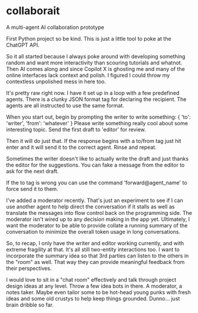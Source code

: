 # <span style=blue>collaborait</span>
A multi-agent AI collaboration prototype

First Python project so be kind. This is just a little tool to poke at the ChatGPT API.

So it all started because I always poke around with developing something random and want more interactivity than scouring tutorials and whatnot. Then AI comes along and since Copilot X is ghosting me and many of the online interfaces lack context and polish. I figured I could throw my contextless unpolished mess in here too.

It's pretty raw right now. I have it set up in a loop with a few predefined agents. There is a clunky JSON format tag for declaring the recipient. The agents are all instructed to use the same format.

When you start out, begin by prompting the writer to write something:
{ 'to': 'writer', 'from': 'whatever' } Please write something really cool about some interesting topic. Send the first draft to 'editor' for review.

Then it will do just that. If the response begins with a to/from tag just hit enter and it will send it to the correct agent. Rinse and repeat.

Sometimes the writer doesn't like to actually write the draft and just thanks the editor for the suggestions. You can fake a message from the editor to ask for the next draft.

If the to tag is wrong you can use the command 'forward@agent_name' to force send it to them.

I've added a moderator recently. That's just an experiment to see if I can use another agent to help direct the conversation if it stalls as well as translate the messages into flow control back on the programming side. The moderator isn't wired up to any decision making in the app yet. Ultimately, I want the moderator to be able to provide collate a running summary of the conversation to minimize the overall token usage in long conversations.

So, to recap, I only have the writer and editor working currently, and with extreme fragility at that. It's all still two-entity interactions too. I want to incorporate the summary idea so that 3rd parties can listen to the others in the "room" as well. That way they can provide meaningful feedback from their perspectives.

I would love to sit in a "chat room" effectively and talk through project design ideas at any level. Throw a few idea bots in there. A moderator, a notes taker. Maybe even tailor some to be hot-head young punks with fresh ideas and some old crustys to help keep things grounded. Dunno... just brain dribble so far.
